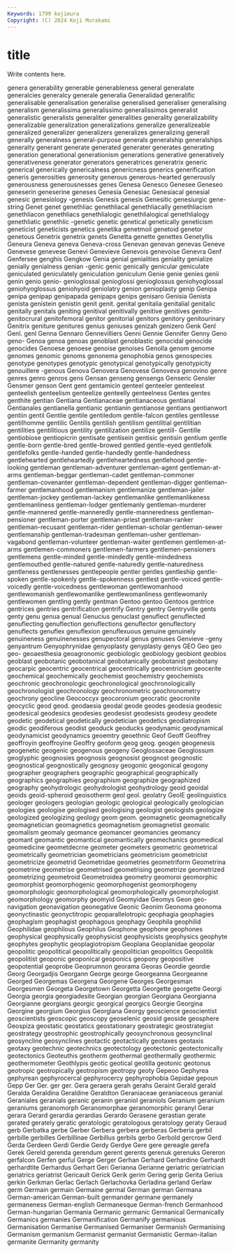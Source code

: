 ```yaml
---
Keywords: 1799 kojimura
Copyright: (C) 2024 Koji Murakami
---
```


# title

Write contents here.



genera generability generable generableness general generalate generalcies generalcy generale generalia
Generalidad generalific generalisable generalisation generalise generalised generaliser generalising generalism generalissima
generalissimo generalissimos generalist generalistic generalists generaliter generalities generality generalizability generalizable
generalization generalizations generalize generalizeable generalized generalizer generalizers generalizes generalizing generall
generally generalness general-purpose generals generalship generalships generalty generant generate generated
generater generates generating generation generational generationism generations generative generatively generativeness
generator generators generatrices generatrix generic generical generically genericalness genericness generics
generification generis generosities generosity generous generous-hearted generously generousness generousnesses genes
Genesa Genesco Genesee Geneseo geneserin geneserine geneses Genesia Genesiac Genesiacal
genesial genesic genesiology -genesis Genesis genesis Genesitic genesiurgic gene-string Genet
genet genethliac genethliacal genethliacally genethliacism genethliacon genethliacs genethlialogic genethlialogical genethlialogy
genethliatic genethlic -genetic genetic genetical genetically geneticism geneticist geneticists genetics
genetika genetmoil genetoid genetor genetous Genetrix genetrix genets Genetta genette
genettes Genetyllis Geneura Geneva geneva Geneva-cross Genevan genevan genevas Geneve
Genevese genevese Genevi Genevieve Genevois genevoise Genevra Genf Genfersee genghis
Gengkow Genia genial genialities geniality genialize genially genialness genian -genic
genic genically genicular geniculate geniculated geniculately geniculation geniculum Genie genie
genies genii genin genio genio- genioglossal genioglossi genioglossus geniohyoglossal geniohyoglossus
geniohyoid geniolatry genion genioplasty genip Genipa genipa genipap genipapada genipaps
genips genisaro Genisia Genista genista genistein genistin genit genit. genital
genitalia genitalial genitalic genitally genitals geniting genitival genitivally genitive genitives
genito- genitocrural genitofemoral genitor genitorial genitors genitory genitourinary Genitrix geniture
genitures genius geniuses genizah genizero Genk Genl Genl. genl Genna
Gennaro Gennevilliers Genni Gennie Gennifer Genny Geno geno- Genoa genoa
genoas genoblast genoblastic genocidal genocide genocides Genoese genoese genoise genoises
Genolla genom genome genomes genomic genoms genonema genophobia genos genospecies
genotype genotypes genotypic genotypical genotypically genotypicity genouillere -genous Genova Genovera
Genovese Genoveva genovino genre genres genro genros gens Gensan genseng
gensengs Genseric Gensler Gensmer genson Gent gent gentamicin genteel genteeler
genteelest genteelish genteelism genteelize genteelly genteelness Gentes gentes genthite gentian
Gentiana Gentianaceae gentianaceous gentianal Gentianales gentianella gentianic gentianin gentianose gentians
gentianwort gentiin gentil Gentile gentile gentiledom gentile-falcon gentiles gentilesse gentilhomme
gentilic Gentilis gentilish gentilism gentilitial gentilitian gentilities gentilitious gentility gentilization
gentilize gentill- Gentille gentiobiose gentiopicrin gentisate gentisein gentisic gentisin gentium
gentle gentle-born gentle-bred gentle-browed gentled gentle-eyed gentlefolk gentlefolks gentle-handed gentle-handedly
gentle-handedness gentlehearted gentleheartedly gentleheartedness gentlehood gentle-looking gentleman gentleman-adventurer gentleman-agent gentleman-at-arms
gentleman-beggar gentleman-cadet gentleman-commoner gentleman-covenanter gentleman-dependent gentleman-digger gentleman-farmer gentlemanhood gentlemanism gentlemanize
gentleman-jailer gentleman-jockey gentleman-lackey gentlemanlike gentlemanlikeness gentlemanliness gentleman-lodger gentlemanly gentleman-murderer gentle-mannered
gentle-manneredly gentle-manneredness gentleman-pensioner gentleman-porter gentleman-priest gentleman-ranker gentleman-recusant gentleman-rider gentleman-scholar gentleman-sewer
gentlemanship gentleman-tradesman gentleman-usher gentleman-vagabond gentleman-volunteer gentleman-waiter gentlemen gentlemen-at-arms gentlemen-commoners gentlemen-farmers
gentlemen-pensioners gentlemens gentle-minded gentle-mindedly gentle-mindedness gentlemouthed gentle-natured gentle-naturedly gentle-naturedness gentleness
gentlenesses gentlepeople gentler gentles gentleship gentle-spoken gentle-spokenly gentle-spokenness gentlest gentle-voiced
gentle-voicedly gentle-voicedness gentlewoman gentlewomanhood gentlewomanish gentlewomanlike gentlewomanliness gentlewomanly gentlewomen gentling
gently gentman Gentoo gentoo Gentoos gentrice gentrices gentries gentrification gentrify
Gentry gentry Gentryville gents genty genu genua genual Genucius genuclast
genuflect genuflected genuflecting genuflection genuflections genuflector genuflectory genuflects genuflex genuflexion
genuflexuous genuine genuinely genuineness genuinenesses genupectoral genus genuses Genvieve -geny
genyantrum Genyophrynidae genyoplasty genyplasty genys GEO Geo geo geo- geoaesthesia
geoagronomic geobiologic geobiology geobiont geobios geoblast geobotanic geobotanical geobotanically geobotanist
geobotany geocarpic geocentric geocentrical geocentrically geocentricism geocerite geochemical geochemically geochemist
geochemistry geochemists geochronic geochronologic geochronological geochronologically geochronologist geochronology geochronometric geochronometry
geochrony geocline Geococcyx geocoronium geocratic geocronite geocyclic geod geod. geodaesia
geodal geode geodes geodesia geodesic geodesical geodesics geodesies geodesist geodesists
geodesy geodete geodetic geodetical geodetically geodetician geodetics geodiatropism geodic geodiferous
geodist geoduck geoducks geodynamic geodynamical geodynamicist geodynamics geoemtry geoethnic Geof
Geoff Geoffrey geoffroyin geoffroyine Geoffry geoform geog geog. geogen geogenesis
geogenetic geogenic geogenous geogeny Geoglossaceae Geoglossum geoglyphic geognosies geognosis geognosist
geognost geognostic geognostical geognostically geognosy geogonic geogonical geogony geographer geographers
geographic geographical geographically geographics geographies geographism geographize geographized geography geohydrologic
geohydrologist geohydrology geoid geoidal geoids geoid-spheroid geoisotherm geol geol. geolatry
GeolE geolinguistics geologer geologers geologian geologic geological geologically geologician geologies
geologise geologised geologising geologist geologists geologize geologized geologizing geology geom
geom. geomagnetic geomagnetically geomagnetician geomagnetics geomagnetism geomagnetist geomalic geomalism geomaly
geomance geomancer geomancies geomancy geomant geomantic geomantical geomantically geomechanics geomedical
geomedicine geometdecrne geometer geometers geometric geometrical geometrically geometrician geometricians geometricism
geometricist geometricize geometrid Geometridae geometries geometriform Geometrina geometrine geometrise geometrised
geometrising geometrize geometrized geometrizing geometroid Geometroidea geometry geomoroi geomorphic geomorphist
geomorphogenic geomorphogenist geomorphogeny geomorphologic geomorphological geomorphologically geomorphologist geomorphology geomorphy geomyid
Geomyidae Geomys Geon geo-navigation geonavigation geonegative Geonic Geonim Geonoma geonoma
geonyctinastic geonyctitropic geoparallelotropic geophagia geophagies geophagism geophagist geophagous geophagy Geophila
geophilid Geophilidae geophilous Geophilus Geophone geophone geophones geophysical geophysically geophysicist
geophysicists geophysics geophyte geophytes geophytic geoplagiotropism Geoplana Geoplanidae geopolar geopolitic
geopolitical geopolitically geopolitician geopolitics Geopolitik geopolitist geoponic geoponical geoponics geopony
geopositive geopotential geoprobe Geoprumnon georama Georas Geordie geordie Georg Georgadjis
Georgann George george Georgeanna Georgeanne Georged Georgemas Georgena Georgene Georges
Georgesman Georgesmen Georgeta Georgetown Georgetta Georgette georgette Georgi Georgia georgia
georgiadesite Georgian georgian Georgiana Georgianna Georgianne georgians georgic georgical georgics
Georgie Georgina Georgine georgium Georgius Georglana Georgy geoscience geoscientist geoscientists
geoscopic geoscopy geoselenic geosid geoside geosphere Geospiza geostatic geostatics geostationary
geostrategic geostrategist geostrategy geostrophic geostrophically geosynchronous geosynclinal geosyncline geosynclines geotactic
geotactically geotaxes geotaxis geotaxy geotechnic geotechnics geotectology geotectonic geotectonically geotectonics
Geoteuthis geotherm geothermal geothermally geothermic geothermometer Geothlypis geotic geotical geotilla
geotonic geotonus geotropic geotropically geotropism geotropy geoty Gepeoo Gephyrea gephyrean
gephyrocercal gephyrocercy gephyrophobia Gepidae gepoun Gepp Ger Ger. ger ger.
Gera geraera gerah gerahs Geraint Gerald gerald Geralda Geraldina Geraldine
Geraldton Geraniaceae geraniaceous geranial Geraniales geranials geranic geranin geraniol geraniols
Geranium geranium geraniums geranomorph Geranomorphae geranomorphic geranyl Gerar gerara Gerard
gerardia gerardias Gerardo Gerasene gerastian gerate gerated gerately geratic geratologic
geratologous geratology geraty Geraud gerb Gerbatka gerbe Gerber Gerbera gerbera
gerberas Gerberia gerbil gerbille gerbilles Gerbillinae Gerbillus gerbils gerbo Gerbold
gercrow Gerd Gerda Gerdeen Gerdi Gerdie Gerdy Gerdye Gere gere
gereagle gerefa Gerek Gereld gerenda gerendum gerent gerents gerenuk gerenuks
Gereron gerfalcon Gerfen gerful Gerge Gerger Gerhan Gerhard Gerhardine Gerhardt
gerhardtite Gerhardus Gerhart Geri Gerianna Gerianne geriatric geriatrician geriatrics geriatrist
Gericault Gerick Gerik gerim Gering gerip Gerita Gerius gerkin Gerkman
Gerlac Gerlach Gerlachovka Gerladina gerland Gerlaw germ Germain germain Germaine
germal German german Germana German-american German-built germander germane germanely germaneness
German-english Germanesque German-french Germanhood German-hungarian Germania Germanic germanic Germanical Germanically
Germanics germanies Germanification Germanify germanious Germanisation Germanise Germanised Germaniser Germanish
Germanising Germanism germanism Germanist germanist Germanistic German-italian germanite Germanity germanity

